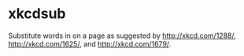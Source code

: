 xkcdsub
=======

Substitute words in on a page as suggested by http://xkcd.com/1288/, http://xkcd.com/1625/, and http://xkcd.com/1679/.
